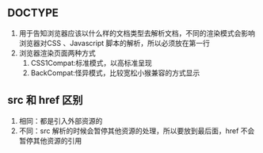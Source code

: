 ## DOCTYPE 
1. 用于告知浏览器应该以什么样的文档类型去解析文档，不同的渲染模式会影响浏览器对CSS 、Javascript 脚本的解析，所以必须放在第一行
2. 浏览器渲染页面两种方式
   1. CSS1Compat:标准模式，以高标准呈现
   2. BackCompat:怪异模式，比较宽松小猴兼容的方式显示

## src 和 href 区别
1. 相同：都是引入外部资源的
2. 不同：src 解析的时候会暂停其他资源的处理，所以要放到最后面，href 不会暂停其他资源的引用